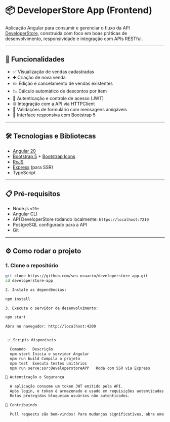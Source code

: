 # 📦 DeveloperStore App (Frontend)

Aplicação Angular para consumir e gerenciar o fluxo da API [DeveloperStore](https://github.com/seu-usuario/DeveloperStore), construída com foco em boas práticas de desenvolvimento, responsividade e integração com APIs RESTful.

---

## 🚀 Funcionalidades

- ✅ Visualização de vendas cadastradas  
- ➕ Criação de nova venda  
- ✏️ Edição e cancelamento de vendas existentes  
- 📉 Cálculo automático de descontos por item  
- 🔐 Autenticação e controle de acesso (JWT)  
- 🌐 Integração com a API via HTTPClient  
- 🧪 Validações de formulário com mensagens amigáveis  
- 📱 Interface responsiva com Bootstrap 5  

---

## 🛠️ Tecnologias e Bibliotecas

- [Angular 20](https://angular.io/)
- [Bootstrap 5](https://getbootstrap.com/) + [Bootstrap Icons](https://icons.getbootstrap.com/)
- [RxJS](https://rxjs.dev/)
- [Express](https://expressjs.com/) (para SSR)
- TypeScript

---

## 📋 Pré-requisitos

- Node.js `v20+`
- Angular CLI
- API DeveloperStore rodando localmente: `https://localhost:7210`
- PostgreSQL configurado para a API
- Git

---

## ⚙️ Como rodar o projeto

### 1. Clone o repositório

```bash
git clone https://github.com/seu-usuario/developerstore-app.git
cd developerstore-app

2. Instale as dependências:

npm install

3. Execute o servidor de desenvolvimento:

npm start

Abra no navegador: http://localhost:4200


 ✅ Scripts disponíveis 

  Comando	Descrição
  npm start	Inicia o servidor Angular
  npm run build	Compila o projeto
  npm test	Executa testes unitários
  npm run serve:ssr:DeveloperstoreAPP	Roda com SSR via Express

🔐 Autenticação e Segurança

  A aplicação consome um token JWT emitido pela API.
  Após login, o token é armazenado e usado em requisições autenticadas.
  Rotas protegidas bloqueiam usuários não autenticados.

🤝 Contribuindo

  Pull requests são bem-vindos! Para mudanças significativas, abra uma issue primeiro para discutirmos a proposta.
